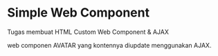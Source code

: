 # Simple Web Component

Tugas membuat HTML Custom Web Component & AJAX

web componen AVATAR yang kontennya diupdate menggunakan AJAX.
